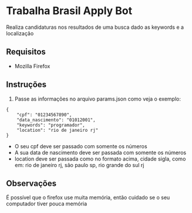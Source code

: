 # Trabalha Brasil Apply Bot
Realiza candidaturas nos resultados de uma busca dado as keywords e a localização

## Requisitos
- Mozilla Firefox

## Instruções
1. Passe as informações no arquivo params.json como veja o exemplo:
```
{
    "cpf": "01234567890",
    "data_nascimento": "01012001",
    "keywords": "programador",
    "location": "rio de janeiro rj"
}
```
- O seu cpf deve ser passado com somente os números
- A sua data de nascimento deve ser passada com somente os números
- location deve ser passada como no formato acima, cidade sigla, como em: rio de janeiro rj, são paulo sp, rio grande do sul rj

## Observações
É possível que o firefox use muita memória, então cuidado se o seu computador tiver pouca memória
